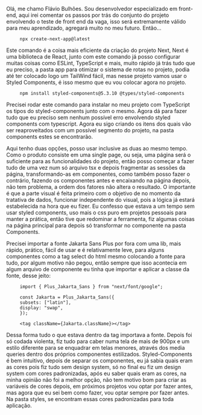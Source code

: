 Olá, me chamo Flávio Bulhões. Sou desenvolvedor especializado em front-end, aqui irei comentar os passos por trás do conjunto do projeto envolvendo o teste de front end da vaga, isso será extremamente válido para meu aprendizado, agregará muito no meu futuro. Então...

```
     npx create-next-app@latest

```

Este comando é a coisa mais eficiente da criação do projeto Next, Next é uma biblioteca de React, junto com este comando já posso configurar muitas coisas como ESLint, TypeScript e mais, muito rápido já trás tudo que eu preciso, a pasta app para otimizar o sistema de rotas no projeto, podia até ter colocado logo um TailWind fácil, mas nesse projeto vamos usar o Styled Components, é isso mesmo que eu vou colocar agora no projeto.

```
     npm install styled-components@5.3.10 @types/styled-components

```

Precisei rodar este comando para instalar no meu projeto com TypeScript os tipos do styled-components junto com o mesmo. Agora dá para fazer tudo que eu preciso sem nenhum possível erro envolvendo styled components com typescript. Agora eu sigo criando os itens dos quais vão ser reaproveitados com um possível segmento do projeto, na pasta components estes se encontrarão.

Aqui tenho duas opções, posso usar inclusive as duas ao mesmo tempo. Como o produto consiste em uma single page, ou seja, uma página será o suficiente para as funcionalidades do projeto, então posso começar a fazer tudo de uma vez num só arquivo tsx e depois fragmentar as sessões da página, transformando-as em componentes, como também posso fazer o contrário, fazendo os componentes antes e encaixando na página depois, não tem problema, a ordem dos fatores não altera o resultado. O importante é que a parte visual é feita primeiro com o objetivo de no momento da tratativa de dados, funcionar independente do visual, pois a lógica já estará estabelecida na hora que eu fizer. Eu confesso que estava a um tempo sem usar styled components, uso mais o css puro em projetos pessoais para manter a prática, então tive que redominar a ferramenta, fiz algumas coisas na página principal para depois só transformar no componente na pasta Components.

Precisei importar a fonte Jakarta Sans Plus por fora com uma lib, mais rápido, prático, fácil de usar e é relativamente leve, para alguns componentes como a tag select do html mesmo colocando a fonte para tudo, por algum motivo não pegou, então sempre que isso acontecia em algum arquivo de componente eu tinha que importar e aplicar a classe da fonte, desse jeito:

```
     import { Plus_Jakarta_Sans } from "next/font/google";

     const Jakarta = Plus_Jakarta_Sans({
     subsets: ["latin"],
     display: "swap",
     });

     <tag className={Jakarta.className}></tag>
```

Dessa forma tudo o que estava dentro da tag importava a fonte. Depois foi só codada violenta, fiz tudo para caber numa tela de mais de 900px e um estilo diferente para se enquadrar em telas menores, através dos media queries dentro dos próprios componentes estilizados. Styled-Components é bem intuitivo, depois de separar os componentes, eu já sabia quais eram as cores pois fiz tudo sem design system, só no final eu fiz um design system com cores padronizadas, após eu saber quais eram as cores, na minha opinião não foi a melhor opção, não tem motivo bom para criar as variáveis de cores depois, em próximos projetos vou optar por fazer antes, mas agora que eu sei bem como fazer, vou optar sempre por fazer antes.
Na pasta styles, se encontram essas cores padronizadas para toda aplicação.
